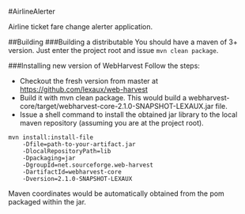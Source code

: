 #AirlineAlerter


Airline ticket fare change alerter application.

##Building
###Building a distributable
You should have a maven of 3+ version. Just enter the project root and issue `mvn clean package`.

###Installing new version of WebHarvest
Follow the steps:
* Checkout the fresh version from master at https://github.com/lexaux/web-harvest
* Build it with mvn clean package. This would build a webharvest-core/target/webharvest-core-2.1.0-SNAPSHOT-LEXAUX.jar
file.
* Issue a shell command to install the obtained jar library to the local maven repository (assuming you are at the project root).
```
mvn install:install-file
    -Dfile=path-to-your-artifact.jar
    -DlocalRepositoryPath=lib
    -Dpackaging=jar
    -DgroupId=net.sourceforge.web-harvest
    -DartifactId=webharvest-core
    -Dversion=2.1.0-SNAPSHOT-LEXAUX
```
Maven coordinates would be automatically obtained from the pom packaged within the jar.